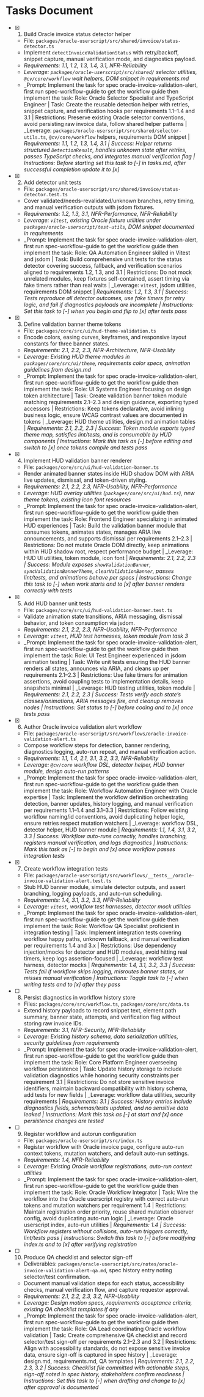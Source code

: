 # Tasks Document

- [x] 1. Build Oracle invoice status detector helper
  - File: `packages/oracle-userscript/src/shared/invoice/status-detector.ts`
  - Implement `detectInvoiceValidationStatus` with retry/backoff, snippet capture, manual verification mode, and diagnostics payload.
  - _Requirements: 1.1, 1.2, 1.3, 1.4, 3.1, NFR-Reliability_
  - _Leverage: `packages/oracle-userscript/src/shared/` selector utilities, `@cv/core/workflow` wait helpers, DOM snippet in requirements.md_
  - _Prompt: Implement the task for spec oracle-invoice-validation-alert, first run spec-workflow-guide to get the workflow guide then implement the task: Role: Oracle Selector Specialist and TypeScript Engineer | Task: Create the reusable detection helper with retries, snippet capture, and verification hooks per requirements 1.1–1.4 and 3.1 | Restrictions: Preserve existing Oracle selector conventions, avoid persisting raw invoice data, follow shared helper patterns | _Leverage: `packages/oracle-userscript/src/shared/selector-utils.ts`, `@cv/core/workflow` helpers, requirements DOM snippet | _Requirements: 1.1, 1.2, 1.3, 1.4, 3.1 | Success: Helper returns structured `DetectionResult`, handles unknown state after retries, passes TypeScript checks, and integrates manual verification flag | Instructions: Before starting set this task to [-] in tasks.md, after successful completion update it to [x]_

- [x] 2. Add detector unit tests
  - File: `packages/oracle-userscript/src/shared/invoice/status-detector.test.ts`
  - Cover validated/needs-revalidated/unknown branches, retry timing, and manual verification outputs with jsdom fixtures.
  - _Requirements: 1.2, 1.3, 3.1, NFR-Performance, NFR-Reliability_
  - _Leverage: `vitest`, existing Oracle fixture utilities under `packages/oracle-userscript/test-utils`, DOM snippet documented in requirements_
  - _Prompt: Implement the task for spec oracle-invoice-validation-alert, first run spec-workflow-guide to get the workflow guide then implement the task: Role: QA Automation Engineer skilled in Vitest and jsdom | Task: Build comprehensive unit tests for the status detector covering success, fallback, and verification scenarios aligned to requirements 1.2, 1.3, and 3.1 | Restrictions: Do not mock unrelated modules, keep fixtures self-contained, assert timing via fake timers rather than real waits | _Leverage: `vitest`, jsdom utilities, requirements DOM snippet | _Requirements: 1.2, 1.3, 3.1 | Success: Tests reproduce all detector outcomes, use fake timers for retry logic, and fail if diagnostics payloads are incomplete | Instructions: Set this task to [-] when you begin and flip to [x] after tests pass_

- [x] 3. Define validation banner theme tokens
  - File: `packages/core/src/ui/hud-theme-validation.ts`
  - Encode colors, easing curves, keyframes, and responsive layout constants for three banner states.
  - _Requirements: 2.1, 2.2, 2.3, NFR-Architecture, NFR-Usability_
  - _Leverage: Existing HUD theme modules in `packages/core/src/ui/theme`, requirements color specs, animation guidelines from design.md_
  - _Prompt: Implement the task for spec oracle-invoice-validation-alert, first run spec-workflow-guide to get the workflow guide then implement the task: Role: UI Systems Engineer focusing on design token architecture | Task: Create validation banner token module matching requirements 2.1–2.3 and design guidance, exporting typed accessors | Restrictions: Keep tokens declarative, avoid inlining business logic, ensure WCAG contrast values are documented in tokens | _Leverage: HUD theme utilities, design.md animation tables | _Requirements: 2.1, 2.2, 2.3 | Success: Token module exports typed theme map, satisfies lint/tests, and is consumable by HUD components | Instructions: Mark this task as [-] before editing and switch to [x] once tokens compile and tests pass_

- [x] 4. Implement HUD validation banner renderer
  - File: `packages/core/src/ui/hud-validation-banner.ts`
  - Render animated banner states inside HUD shadow DOM with ARIA live updates, dismissal, and token-driven styling.
  - _Requirements: 2.1, 2.2, 2.3, NFR-Usability, NFR-Performance_
  - _Leverage: HUD overlay utilities (`packages/core/src/ui/hud.ts`), new theme tokens, existing icon font resources_
  - _Prompt: Implement the task for spec oracle-invoice-validation-alert, first run spec-workflow-guide to get the workflow guide then implement the task: Role: Frontend Engineer specializing in animated HUD experiences | Task: Build the validation banner module that consumes tokens, animates states, manages ARIA live announcements, and supports dismissal per requirements 2.1–2.3 | Restrictions: Do not mutate Oracle DOM directly, keep animations within HUD shadow root, respect performance budget | _Leverage: HUD UI utilities, token module, icon font | _Requirements: 2.1, 2.2, 2.3 | Success: Module exposes `showValidationBanner`, `syncValidationBannerTheme`, `clearValidationBanner`, passes lint/tests, and animations behave per specs | Instructions: Change this task to [-] when work starts and to [x] after banner renders correctly with tests_

- [x] 5. Add HUD banner unit tests
  - File: `packages/core/src/ui/hud-validation-banner.test.ts`
  - Validate animation state transitions, ARIA messaging, dismissal behavior, and token consumption via jsdom.
  - _Requirements: 2.1, 2.2, 2.3, NFR-Usability, NFR-Performance_
  - _Leverage: `vitest`, HUD test harnesses, token module from task 3_
  - _Prompt: Implement the task for spec oracle-invoice-validation-alert, first run spec-workflow-guide to get the workflow guide then implement the task: Role: UI Test Engineer experienced in jsdom animation testing | Task: Write unit tests ensuring the HUD banner renders all states, announces via ARIA, and cleans up per requirements 2.1–2.3 | Restrictions: Use fake timers for animation assertions, avoid coupling tests to implementation details, keep snapshots minimal | _Leverage: HUD testing utilities, token module | _Requirements: 2.1, 2.2, 2.3 | Success: Tests verify each state’s classes/animations, ARIA messages fire, and cleanup removes nodes | Instructions: Set status to [-] before coding and to [x] once tests pass_

- [x] 6. Author Oracle invoice validation alert workflow
  - File: `packages/oracle-userscript/src/workflows/oracle-invoice-validation-alert.ts`
  - Compose workflow steps for detection, banner rendering, diagnostics logging, auto-run repeat, and manual verification action.
  - _Requirements: 1.1, 1.4, 2.1, 3.1, 3.2, 3.3, NFR-Reliability_
  - _Leverage: `@cv/core` workflow DSL, detector helper, HUD banner module, design auto-run patterns_
  - _Prompt: Implement the task for spec oracle-invoice-validation-alert, first run spec-workflow-guide to get the workflow guide then implement the task: Role: Workflow Automation Engineer with Oracle expertise | Task: Implement the workflow definition orchestrating detection, banner updates, history logging, and manual verification per requirements 1.1–1.4 and 3.1–3.3 | Restrictions: Follow existing workflow naming/id conventions, avoid duplicating helper logic, ensure retries respect mutation watchers | _Leverage: workflow DSL, detector helper, HUD banner module | _Requirements: 1.1, 1.4, 3.1, 3.2, 3.3 | Success: Workflow auto-runs correctly, handles branching, registers manual verification, and logs diagnostics | Instructions: Mark this task as [-] to begin and [x] once workflow passes integration tests_

- [x] 7. Create workflow integration tests
  - File: `packages/oracle-userscript/src/workflows/__tests__/oracle-invoice-validation-alert.test.ts`
  - Stub HUD banner module, simulate detector outputs, and assert branching, logging payloads, and auto-run scheduling.
  - _Requirements: 1.4, 3.1, 3.2, 3.3, NFR-Reliability_
  - _Leverage: `vitest`, workflow test harnesses, detector mock utilities_
  - _Prompt: Implement the task for spec oracle-invoice-validation-alert, first run spec-workflow-guide to get the workflow guide then implement the task: Role: Workflow QA Specialist proficient in integration testing | Task: Implement integration tests covering workflow happy paths, unknown fallback, and manual verification per requirements 1.4 and 3.x | Restrictions: Use dependency injection/mocks for detector and HUD modules, avoid hitting real timers, keep logs assertion-focused | _Leverage: workflow test harness, detector mocks | _Requirements: 1.4, 3.1, 3.2, 3.3 | Success: Tests fail if workflow skips logging, misroutes banner states, or misses manual verification | Instructions: Toggle task to [-] when writing tests and to [x] after they pass_

- [ ] 8. Persist diagnostics in workflow history store
  - Files: `packages/core/src/workflow.ts`, `packages/core/src/data.ts`
  - Extend history payloads to record snippet text, element path summary, banner state, attempts, and verification flag without storing raw invoice IDs.
  - _Requirements: 3.1, NFR-Security, NFR-Reliability_
  - _Leverage: Existing history schema, data serialization utilities, security guidelines from requirements_
  - _Prompt: Implement the task for spec oracle-invoice-validation-alert, first run spec-workflow-guide to get the workflow guide then implement the task: Role: Core Platform Engineer overseeing workflow persistence | Task: Update history storage to include validation diagnostics while honoring security constraints per requirement 3.1 | Restrictions: Do not store sensitive invoice identifiers, maintain backward compatibility with history schema, add tests for new fields | _Leverage: workflow data utilities, security requirements | _Requirements: 3.1 | Success: History entries include diagnostics fields, schemas/tests updated, and no sensitive data leaked | Instructions: Mark this task as [-] at start and [x] once persistence changes are tested_

- [ ] 9. Register workflow and autorun configuration
  - File: `packages/oracle-userscript/src/index.ts`
  - Register workflow with Oracle invoice page, configure auto-run context tokens, mutation watchers, and default auto-run settings.
  - _Requirements: 1.4, NFR-Reliability_
  - _Leverage: Existing Oracle workflow registrations, auto-run context utilities_
  - _Prompt: Implement the task for spec oracle-invoice-validation-alert, first run spec-workflow-guide to get the workflow guide then implement the task: Role: Oracle Workflow Integrator | Task: Wire the workflow into the Oracle userscript registry with correct auto-run tokens and mutation watchers per requirement 1.4 | Restrictions: Maintain registration order priority, reuse shared mutation observer config, avoid duplicating auto-run logic | _Leverage: Oracle userscript index, auto-run utilities | _Requirements: 1.4 | Success: Workflow registers without collisions, auto-run triggers correctly, lint/tests pass | Instructions: Switch this task to [-] before modifying index.ts and to [x] after verifying registration_

- [ ] 10. Produce QA checklist and selector sign-off
  - Deliverables: `packages/oracle-userscript/src/notes/oracle-invoice-validation-alert-qa.md`, spec history entry noting selector/test confirmation.
  - Document manual validation steps for each status, accessibility checks, manual verification flow, and capture requestor approval.
  - _Requirements: 2.1, 2.2, 2.3, 3.2, NFR-Usability_
  - _Leverage: Design motion specs, requirements acceptance criteria, existing QA checklist templates if any_
  - _Prompt: Implement the task for spec oracle-invoice-validation-alert, first run spec-workflow-guide to get the workflow guide then implement the task: Role: QA Lead coordinating Oracle workflow validation | Task: Create comprehensive QA checklist and record selector/test sign-off per requirements 2.1–2.3 and 3.2 | Restrictions: Align with accessibility standards, do not expose sensitive invoice data, ensure sign-off is captured in spec history | _Leverage: design.md, requirements.md, QA templates | _Requirements: 2.1, 2.2, 2.3, 3.2 | Success: Checklist file committed with actionable steps, sign-off noted in spec history, stakeholders confirm readiness | Instructions: Set this task to [-] when drafting and change to [x] after approval is documented_
